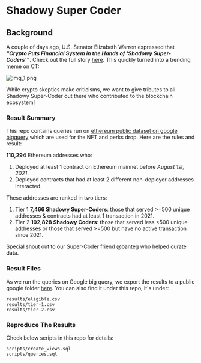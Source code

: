 # Shadowy Super Coder

## Background

A couple of days ago, U.S. Senator Elizabeth Warren expressed that _**"Crypto Puts Financial System in the Hands of 
'Shadowy Super-Coders'"**_. 
Check out the full story [here](https://decrypt.co/76997/elizabeth-warren-crypto-big-banks-shadowy-super-coders). 
This quickly turned into a trending meme on CT:

![img_1.png](img_1.png)

While crypto skeptics make criticisms, we want to give tributes to all Shadowy Super-Coder out there who contributed to
the blockchain ecosystem!


### Result Summary
This repo contains queries run on [ethereum public dataset on google bigquery](https://bigquery.cloud.google.com/dataset/bigquery-public-data:crypto_ethereum)
which are used for the NFT and perks drop. Here are the rules and result:

**110,294** Ethereum addresses who:
1. Deployed at least 1 contract on Ethereum mainnet before _August 1st, 2021_.
2. Deployed contracts that had at least 2 different non-deployer addresses interacted.

These addresses are ranked in two tiers:
1. Tier 1 **7,466 Shadowy Super-Coders**: those that served >=500 unique addresses & contracts had at least 1 transaction in 2021.
2. Tier 2 **102,828 Shadowy Coders**: those that served less <500 unique addresses or those that served >=500 but have no active transaction since 2021.

Special shout out to our Super-Coder friend @banteg who helped curate data.

### Result Files
As we run the queries on Google big query, we export the results to a public google folder [here](https://drive.google.com/drive/folders/1OobRsPXVO66PlKUE6cxOHpPxesxrYiru?usp=sharing). 
You can also find it under this repo, it's under:
```path
results/eligible.csv
results/tier-1.csv
results/tier-2.csv
```

### Reproduce The Results
Check below scripts in this repo for details:
```path
scripts/create_views.sql
scripts/queries.sql
```

